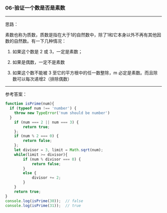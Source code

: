 ### 06-验证一个数是否是素数

---

思路：

素数也称为质数，质数是指在大于1的自然数中，除了1和它本身以外不再有其他因数的自然数。有一下几种情况：

1. 如果这个数是 2 或 3，一定是素数；

2. 如果是偶数，一定不是素数

3. 如果这个数不能被 3 至它的平方根中的任一数整除，m 必定是素数。而且除数可以每次递增2（排除偶数）

---

参考答案：

```js
function isPrime(num){
  if (typeof num !== 'number') {
    throw new TypeError('num should be number')
  }
	if (num === 2 || num === 3) {
		return true;
	};
	if (num % 2 === 0) {
		return false;
	};
	let divisor = 3, limit = Math.sqrt(num);
	while(limit >= divisor){
		if (num % divisor === 0) {
			return false;
		}
		else {
			divisor += 2;
		}
	}
	return true;
}
console.log(isPrime(30));  // false
console.log(isPrime(31));  // true
```
